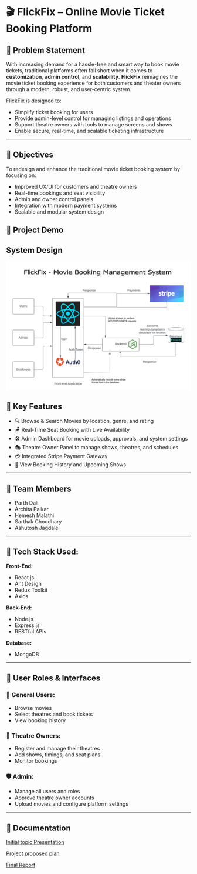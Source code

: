 # 🎬 FlickFix – Online Movie Ticket Booking Platform

## 📌 Problem Statement
With increasing demand for a hassle-free and smart way to book movie tickets, traditional platforms often fall short when it comes to **customization**, **admin control**, and **scalability**. **FlickFix** reimagines the movie ticket booking experience for both customers and theater owners through a modern, robust, and user-centric system.

FlickFix is designed to:
- Simplify ticket booking for users
- Provide admin-level control for managing listings and operations
- Support theatre owners with tools to manage screens and shows
- Enable secure, real-time, and scalable ticketing infrastructure

---

## 🎯 Objectives
To redesign and enhance the traditional movie ticket booking system by focusing on:
- Improved UX/UI for customers and theatre owners
- Real-time bookings and seat visibility
- Admin and owner control panels
- Integration with modern payment systems
- Scalable and modular system design


## 🎥 Project Demo

[](https://github.com/user-attachments/assets/9cef5f36-45f1-4573-91f3-ec57d02bcc21)

## System Design

![System Design](https://github.com/parthd06/SE_Team14_Client/blob/cf79137e3f1c2478e562be4215fb68e8d0c3647c/Documents/System_Design.png)

## 🚀 Key Features

- 🔍 Browse & Search Movies by location, genre, and rating  
- 🪑 Real-Time Seat Booking with Live Availability  
- 🛠️ Admin Dashboard for movie uploads, approvals, and system settings  
- 🎭 Theatre Owner Panel to manage shows, theatres, and schedules  
- 💳 Integrated Stripe Payment Gateway  
- 🧾 View Booking History and Upcoming Shows  

---

## 👥 Team Members

- Parth Dali  
- Archita Palkar  
- Hemesh Malathi  
- Sarthak Choudhary  
- Ashutosh Jagdale

---

## 🧱 Tech Stack Used:

**Front-End:**
- React.js  
- Ant Design  
- Redux Toolkit  
- Axios  

**Back-End:**
- Node.js  
- Express.js  
- RESTful APIs  

**Database:**
- MongoDB

---

## 🧩 User Roles & Interfaces

### 👤 General Users:
- Browse movies
- Select theatres and book tickets
- View booking history

### 🏢 Theatre Owners:
- Register and manage their theatres
- Add shows, timings, and seat plans
- Monitor bookings

### 🛡️ Admin:
- Manage all users and roles
- Approve theatre owner accounts
- Upload movies and configure platform settings

---

## 📄 Documentation
[Initial topic Presentation](https://github.com/parthd06/SE_Team14_Client/blob/main/Documents/FlickFix-Initial_Project_statement.pdf)

[Project proposed plan](https://github.com/parthd06/SE_Team14_Client/blob/main/Documents/Project_Plan.pdf)

[Final Report](https://github.com/parthd06/SE_Team14_Client/blob/main/Documents/Closure_Report.pdf)
